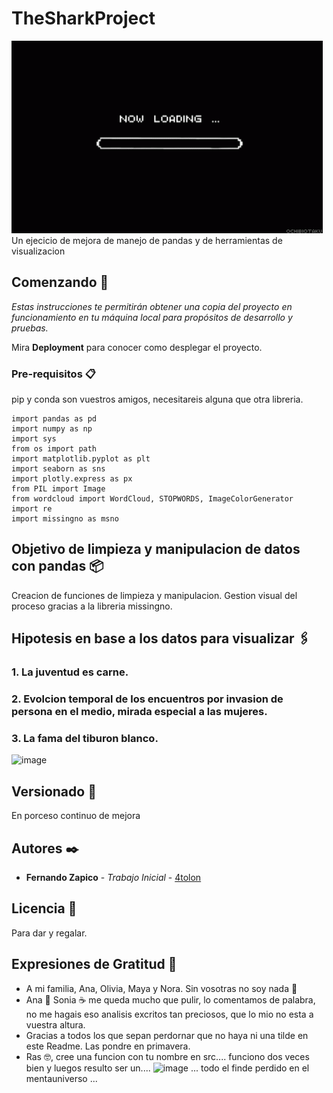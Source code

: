# TheSharkProject

![](Images/loading.gif)
Un ejecicio de mejora de manejo de pandas y de herramientas de visualizacion 

## Comenzando 🚀

_Estas instrucciones te permitirán obtener una copia del proyecto en funcionamiento en tu máquina local para propósitos de desarrollo y pruebas._

Mira **Deployment** para conocer como desplegar el proyecto.


### Pre-requisitos 📋

pip y conda son vuestros amigos, necesitareis alguna que otra libreria.

```
import pandas as pd
import numpy as np
import sys
from os import path
import matplotlib.pyplot as plt
import seaborn as sns
import plotly.express as px
from PIL import Image
from wordcloud import WordCloud, STOPWORDS, ImageColorGenerator
import re
import missingno as msno
```


## Objetivo de limpieza y manipulacion de datos con pandas 📦

Creacion de funciones de limpieza y manipulacion. Gestion visual del proceso gracias a la libreria missingno.


## Hipotesis en base a los datos para visualizar 🖇️

### 1. La juventud es carne.
### 2. Evolcion temporal de los encuentros por invasion de persona en el medio, mirada especial a las mujeres.
### 3. La fama del tiburon blanco.

![image](https://github.com/4tolon/TheSharkProject/tree/main/Images/ojo.gif)

## Versionado 📌

En porceso continuo de mejora

## Autores ✒️


* **Fernando Zapico** - *Trabajo Inicial* - [4tolon](https://github.com/4tolon)


## Licencia 📄

Para dar y regalar.

## Expresiones de Gratitud 🎁

* A mi familia, Ana, Olivia, Maya y Nora. Sin vosotras no soy nada 📢
* Ana 🍺 Sonia ☕ me queda mucho que pulir, lo comentamos de palabra, no me hagais eso analisis excritos tan preciosos, que lo mio no esta a vuestra altura. 
* Gracias a todos los que sepan perdornar que no haya ni una tilde en este Readme. Las pondre en primavera.
* Ras 🤓, cree una funcion con tu nombre en src.... funciono dos veces bien y luegos resulto ser un....
![image](https://github.com/4tolon/TheSharkProject/tree/main/Images/buggy.gif)
... todo el finde perdido en el mentauniverso ...




